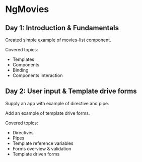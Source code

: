 # NgMovies

## Day 1: Introduction & Fundamentals

Created simple example of movies-list component.

Covered topics:

* Templates
* Components
* Binding
* Components interaction


## Day 2: User input & Template drive forms

Supply an app with example of directive and pipe.

Add an example of template drive forms.

Covered topics:

* Directives
* Pipes
* Template reference variables
* Forms overview & validation
* Template driven forms 
 
